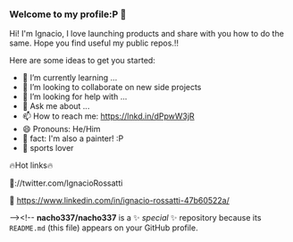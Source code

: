 ### Welcome to my profile:P 👋
Hi! I'm Ignacio, I love launching products and share with you how to do the same. Hope you find useful my public repos.!!

Here are some ideas to get you started:

- 🌱 I’m currently learning ...
- 👯 I’m looking to collaborate on new side projects
- 🤔 I’m looking for help with ...
- 💬 Ask me about ...
- 📫 How to reach me: https://lnkd.in/dPpwW3jR
- 😄 Pronouns: He/Him
- 🎨 fact: I'm also a painter! :P
- 🏀 sports lover

🔥Hot links🔥

🐣://twitter.com/IgnacioRossatti

💼 https://www.linkedin.com/in/ignacio-rossatti-47b60522a/


--><!--
**nacho337/nacho337** is a ✨ _special_ ✨ repository because its `README.md` (this file) appears on your GitHub profile.


